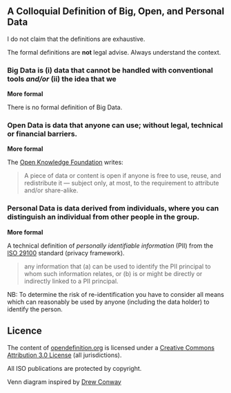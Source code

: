 A Colloquial Definition of Big, Open, and Personal Data
-----------


I do not claim that the definitions are exhaustive. 

The formal definitions are **not** legal advise. Always understand the context. 



### Big Data is (i) data that cannot be handled with conventional tools *and/or* (ii) the idea that we 


**More formal**

There is no formal definition of Big Data.


### Open Data is data that anyone can use; without legal, technical or financial barriers.

**More formal**

The [Open Knowledge Foundation](http://opendefinition.org/) writes: 

>A piece of data or content is open if anyone is free to use, reuse, and redistribute it — subject only, at most, to the requirement to attribute and/or share-alike.


### Personal Data is data derived from individuals, where you can distinguish an individual from other people in the group.

**More formal**

A technical definition of *personally identifiable information* (PII) from the [ISO 29100](http://www.iso.org/iso/home/store/catalogue_tc/catalogue_detail.htm?csnumber=45123) standard (privacy framework).
> any information that (a) can be used to identify the PII principal to whom such information relates, or (b) is or might be directly or indirectly linked to a PII principal. 

NB: To determine the risk of re-identification you have to consider all means which can reasonably be used by anyone (including the data holder) to identify the person. 
 

## Licence



The content of [opendefinition.org](http://opendefinition.org/) is licensed under a [Creative Commons Attribution 3.0 License](http://creativecommons.org/licenses/by/3.0/) (all jurisdictions). 

All ISO publications are protected by copyright. 

Venn diagram inspired by [Drew Conway](http://www.drewconway.com)
